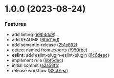# 1.0.0 (2023-08-24)


### Features

* add linting ([e904dc9](https://github.com/art0rz/eslint-plugin-no-barrel-files/commit/e904dc9e2f94a2b1c36c784dec0ae2bfff6280d9))
* add README ([60b11bd](https://github.com/art0rz/eslint-plugin-no-barrel-files/commit/60b11bd88dde540982b45e7dc9d56bdf56e0c430))
* add semantic-release ([2b1e892](https://github.com/art0rz/eslint-plugin-no-barrel-files/commit/2b1e892d37c0427c0318e7dc574173908629576b))
* detect named from exports ([f950fbc](https://github.com/art0rz/eslint-plugin-no-barrel-files/commit/f950fbcc90bf0a81cde2f330bbd7b4552c9a1920))
* **eslint:** add eslint-plugin-eslint-plugin ([0c6deec](https://github.com/art0rz/eslint-plugin-no-barrel-files/commit/0c6deec18125c76c4abaee13b741486dbcdab225))
* implement rule ([6bf5dec](https://github.com/art0rz/eslint-plugin-no-barrel-files/commit/6bf5deca3b05f4b1e61e5daf01eab65b15445da3))
* initial commit ([a2a58fb](https://github.com/art0rz/eslint-plugin-no-barrel-files/commit/a2a58fb5ffc3017e098854ec04f42bc020231abf))
* release workflow ([32c01ea](https://github.com/art0rz/eslint-plugin-no-barrel-files/commit/32c01ead881149b0140bb688b7b02180f023a670))
